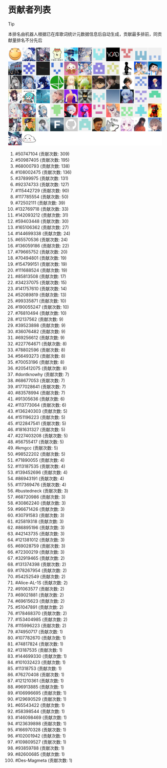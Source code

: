 # 贡献者列表

> [!TIP]
> 本排名由机器人根据已在库歌词统计元数据信息后自动生成，贡献最多排前，同贡献量排名不分先后

![贡献者头像画廊](./CONTRIBUTORS.svg)

1. #50747104 (贡献次数: 309)
2. #50987405 (贡献次数: 195)
3. #68000793 (贡献次数: 138)
4. #108002475 (贡献次数: 136)
5. #37899975 (贡献次数: 131)
6. #92374733 (贡献次数: 127)
7. #115442729 (贡献次数: 90)
8. #117785554 (贡献次数: 50)
9. #72502111 (贡献次数: 39)
10. #132769718 (贡献次数: 33)
11. #142093212 (贡献次数: 31)
12. #59403448 (贡献次数: 30)
13. #165106362 (贡献次数: 27)
14. #144699338 (贡献次数: 24)
15. #65570536 (贡献次数: 24)
16. #136059186 (贡献次数: 22)
17. #79665752 (贡献次数: 20)
18. #70494801 (贡献次数: 19)
19. #154799151 (贡献次数: 19)
20. #111688524 (贡献次数: 19)
21. #85813508 (贡献次数: 17)
22. #34237075 (贡献次数: 15)
23. #141757610 (贡献次数: 14)
24. #52089819 (贡献次数: 13)
25. #99335871 (贡献次数: 10)
26. #190055247 (贡献次数: 10)
27. #76810494 (贡献次数: 10)
28. #12137562 (贡献次数: 9)
29. #39523898 (贡献次数: 9)
30. #36076482 (贡献次数: 9)
31. #69256612 (贡献次数: 9)
32. #227764671 (贡献次数: 8)
33. #78802596 (贡献次数: 8)
34. #56493273 (贡献次数: 8)
35. #70053196 (贡献次数: 8)
36. #205412075 (贡献次数: 8)
37. #dontknowhy (贡献次数: 7)
38. #68677053 (贡献次数: 7)
39. #177028641 (贡献次数: 7)
40. #83578994 (贡献次数: 7)
41. #91305636 (贡献次数: 6)
42. #113773064 (贡献次数: 6)
43. #136240303 (贡献次数: 5)
44. #151196223 (贡献次数: 5)
45. #122847541 (贡献次数: 5)
46. #181631327 (贡献次数: 5)
47. #227403208 (贡献次数: 5)
48. #56755417 (贡献次数: 5)
49. #kmgcc (贡献次数: 5)
50. #98522202 (贡献次数: 5)
51. #71890055 (贡献次数: 4)
52. #113187535 (贡献次数: 4)
53. #139452696 (贡献次数: 4)
54. #86943191 (贡献次数: 4)
55. #117369476 (贡献次数: 4)
56. #bustedneck (贡献次数: 3)
57. #68720986 (贡献次数: 3)
58. #30862240 (贡献次数: 3)
59. #96671426 (贡献次数: 3)
60. #30791583 (贡献次数: 3)
61. #25819318 (贡献次数: 3)
62. #86895196 (贡献次数: 3)
63. #42143735 (贡献次数: 3)
64. #121381012 (贡献次数: 3)
65. #69028759 (贡献次数: 3)
66. #72300219 (贡献次数: 3)
67. #32919465 (贡献次数: 2)
68. #131374398 (贡献次数: 2)
69. #178267954 (贡献次数: 2)
70. #54252549 (贡献次数: 2)
71. #Alice-AL-1S (贡献次数: 2)
72. #91063577 (贡献次数: 2)
73. #69021881 (贡献次数: 2)
74. #69615623 (贡献次数: 2)
75. #51047891 (贡献次数: 2)
76. #178468370 (贡献次数: 2)
77. #153404985 (贡献次数: 2)
78. #115996223 (贡献次数: 2)
79. #74950717 (贡献次数: 1)
80. #107782670 (贡献次数: 1)
81. #74817824 (贡献次数: 1)
82. #13187535 (贡献次数: 1)
83. #144699330 (贡献次数: 1)
84. #101032423 (贡献次数: 1)
85. #11318753 (贡献次数: 1)
86. #76270408 (贡献次数: 1)
87. #121210361 (贡献次数: 1)
88. #96913885 (贡献次数: 1)
89. #106996695 (贡献次数: 1)
90. #129690529 (贡献次数: 1)
91. #65543422 (贡献次数: 1)
92. #58398544 (贡献次数: 1)
93. #146098469 (贡献次数: 1)
94. #123639898 (贡献次数: 1)
95. #166970328 (贡献次数: 1)
96. #102001942 (贡献次数: 1)
97. #109809527 (贡献次数: 1)
98. #93859788 (贡献次数: 1)
99. #82600685 (贡献次数: 1)
100. #Des-Magmeta (贡献次数: 1)
